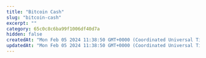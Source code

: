 ```yaml
---
title: "Bitcoin Cash"
slug: "bitcoin-cash"
excerpt: ""
category: 65c0c8c6ba99f1006df40d7a
hidden: false
createdAt: "Mon Feb 05 2024 11:38:50 GMT+0000 (Coordinated Universal Time)"
updatedAt: "Mon Feb 05 2024 11:38:50 GMT+0000 (Coordinated Universal Time)"
---
```

